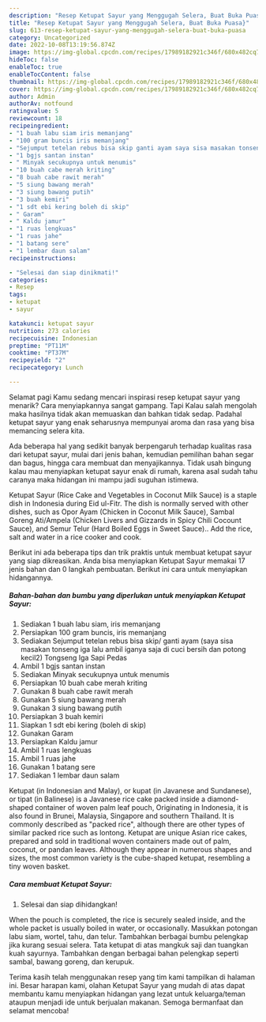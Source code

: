 ```yaml
---
description: "Resep Ketupat Sayur yang Menggugah Selera, Buat Buka Puasa}"
title: "Resep Ketupat Sayur yang Menggugah Selera, Buat Buka Puasa}"
slug: 613-resep-ketupat-sayur-yang-menggugah-selera-buat-buka-puasa
category: Uncategorized
date: 2022-10-08T13:19:56.874Z
image: https://img-global.cpcdn.com/recipes/17989182921c346f/680x482cq70/ketupat-sayur-foto-resep-utama.jpg
hideToc: false
enableToc: true
enableTocContent: false
thumbnail: https://img-global.cpcdn.com/recipes/17989182921c346f/680x482cq70/ketupat-sayur-foto-resep-utama.jpg
cover: https://img-global.cpcdn.com/recipes/17989182921c346f/680x482cq70/ketupat-sayur-foto-resep-utama.jpg
author: Admin
authorAv: notfound
ratingvalue: 5
reviewcount: 18
recipeingredient:
- "1 buah labu siam iris memanjang"
- "100 gram buncis iris memanjang"
- "Sejumput tetelan rebus bisa skip ganti ayam saya sisa masakan tonseng iga lalu ambil iganya saja di cuci bersih dan potong kecil2                      Tongseng Iga Sapi Pedas"
- "1 bgjs santan instan"
- " Minyak secukupnya untuk menumis"
- "10 buah cabe merah kriting"
- "8 buah cabe rawit merah"
- "5 siung bawang merah"
- "3 siung bawang putih"
- "3 buah kemiri"
- "1 sdt ebi kering boleh di skip"
- " Garam"
- " Kaldu jamur"
- "1 ruas lengkuas"
- "1 ruas jahe"
- "1 batang sere"
- "1 lembar daun salam"
recipeinstructions:

- "Selesai dan siap dinikmati!"
categories:
- Resep
tags:
- ketupat
- sayur

katakunci: ketupat sayur 
nutrition: 273 calories
recipecuisine: Indonesian
preptime: "PT11M"
cooktime: "PT37M"
recipeyield: "2"
recipecategory: Lunch

---
```



Selamat pagi Kamu sedang mencari inspirasi resep ketupat sayur yang menarik? Cara menyiapkannya sangat gampang. Tapi Kalau salah mengolah maka hasilnya tidak akan memuaskan dan bahkan tidak sedap. Padahal ketupat sayur yang enak seharusnya mempunyai aroma dan rasa yang bisa memancing selera kita.


Ada beberapa hal yang sedikit banyak berpengaruh terhadap kualitas rasa dari ketupat sayur, mulai dari jenis bahan, kemudian pemilihan bahan segar dan bagus, hingga cara membuat dan menyajikannya. Tidak usah bingung kalau mau menyiapkan ketupat sayur enak di rumah, karena asal sudah tahu caranya maka hidangan ini mampu jadi suguhan istimewa.

Ketupat Sayur (Rice Cake and Vegetables in Coconut Milk Sauce) is a staple dish in Indonesia during Eid ul-Fitr. The dish is normally served with other dishes, such as Opor Ayam (Chicken in Coconut Milk Sauce), Sambal Goreng Ati/Ampela (Chicken Livers and Gizzards in Spicy Chili Cocount Sauce), and Semur Telur (Hard Boiled Eggs in Sweet Sauce).. Add the rice, salt and water in a rice cooker and cook.


Berikut ini ada beberapa tips dan trik praktis untuk membuat ketupat sayur yang siap dikreasikan. Anda bisa menyiapkan Ketupat Sayur memakai 17 jenis bahan dan 0 langkah pembuatan. Berikut ini cara untuk menyiapkan hidangannya.

<!--inarticleads1-->

##### Bahan-bahan dan bumbu yang diperlukan untuk menyiapkan Ketupat Sayur:

1. Sediakan 1 buah labu siam, iris memanjang
1. Persiapkan 100 gram buncis, iris memanjang
1. Sediakan Sejumput tetelan rebus bisa skip/ ganti ayam (saya sisa masakan tonseng iga lalu ambil iganya saja di cuci bersih dan potong kecil2)                      Tongseng Iga Sapi Pedas
1. Ambil 1 bgjs santan instan
1. Sediakan  Minyak secukupnya untuk menumis
1. Persiapkan 10 buah cabe merah kriting
1. Gunakan 8 buah cabe rawit merah
1. Gunakan 5 siung bawang merah
1. Gunakan 3 siung bawang putih
1. Persiapkan 3 buah kemiri
1. Siapkan 1 sdt ebi kering (boleh di skip)
1. Gunakan  Garam
1. Persiapkan  Kaldu jamur
1. Ambil 1 ruas lengkuas
1. Ambil 1 ruas jahe
1. Gunakan 1 batang sere
1. Sediakan 1 lembar daun salam


Ketupat (in Indonesian and Malay), or kupat (in Javanese and Sundanese), or tipat (in Balinese) is a Javanese rice cake packed inside a diamond-shaped container of woven palm leaf pouch, Originating in Indonesia, it is also found in Brunei, Malaysia, Singapore and southern Thailand. It is commonly described as &#34;packed rice&#34;, although there are other types of similar packed rice such as lontong. Ketupat are unique Asian rice cakes, prepared and sold in traditional woven containers made out of palm, coconut, or pandan leaves. Although they appear in numerous shapes and sizes, the most common variety is the cube-shaped ketupat, resembling a tiny woven basket. 

<!--inarticleads2-->

##### Cara membuat Ketupat Sayur:


1. Selesai dan siap dihidangkan!

When the pouch is completed, the rice is securely sealed inside, and the whole packet is usually boiled in water, or occasionally. Masukkan potongan labu siam, wortel, tahu, dan telur. Tambahkan berbagai bumbu pelengkap jika kurang sesuai selera. Tata ketupat di atas mangkuk saji dan tuangkan kuah sayurnya. Tambahkan dengan berbagai bahan pelengkap seperti sambal, bawang goreng, dan kerupuk. 

Terima kasih telah menggunakan resep yang tim kami tampilkan di halaman ini. Besar harapan kami, olahan Ketupat Sayur yang mudah di atas dapat membantu kamu menyiapkan hidangan yang lezat untuk keluarga/teman ataupun menjadi ide untuk berjualan makanan. Semoga bermanfaat dan selamat mencoba!
